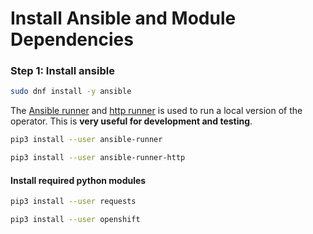 # Install Ansible and Module Dependencies

### Step 1: Install ansible

```sh
sudo dnf install -y ansible
```

The [Ansible runner](https://ansible-runner.readthedocs.io/en/stable/) and [http runner](https://github.com/ansible/ansible-runner-http) is used to run a local version of the operator. This is **very useful for development and testing**.

```sh
pip3 install --user ansible-runner
```

```sh
pip3 install --user ansible-runner-http
```

#### Install required python modules

```sh
pip3 install --user requests
``` 

```sh
pip3 install --user openshift
```